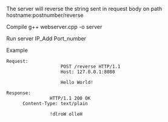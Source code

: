 The server will reverse the string sent in request body on path
	hostname:postnumber/reverse


Compile 
		g++ webserver.cpp -o server

Run
		server IP_Add Port_number

Example

	Request:
						POST /reverse HTTP/1.1
						Host: 127.0.0.1:8080

						Hello World!

	Response:
					HTTP/1.1 200 OK
          Content-Type: text/plain
	
					!dlroW olleH



